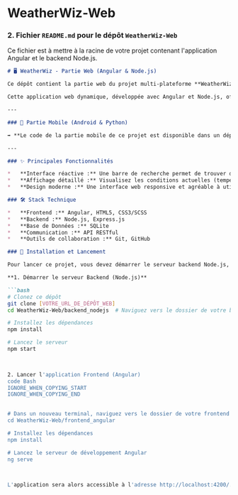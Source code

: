 ﻿# WeatherWiz-Web
 ### 2. Fichier `README.md` pour le dépôt `WeatherWiz-Web`

Ce fichier est à mettre à la racine de votre projet contenant l'application Angular et le backend Node.js.

```markdown
# 🖥️ WeatherWiz - Partie Web (Angular & Node.js)

Ce dépôt contient la partie web du projet multi-plateforme **WeatherWiz**, réalisé dans le cadre de notre formation au Collège de Bois-de-Boulogne. Le projet a été développé en collaboration avec [Jawhr Allani](https://www.linkedin.com/in/jawhar-allani-7a32b322a/).

Cette application web dynamique, développée avec Angular et Node.js, offre une expérience utilisateur riche pour consulter les données météorologiques.

---

### 🔗 Partie Mobile (Android & Python)

➡️ **Le code de la partie mobile de ce projet est disponible dans un dépôt séparé : [Lien vers le dépôt WeatherWiz-Mobile]**

---

### ✨ Principales Fonctionnalités

*   **Interface réactive :** Une barre de recherche permet de trouver dynamiquement la météo de n'importe quelle ville.
*   **Affichage détaillé :** Visualisez les conditions actuelles (température, vent, etc.) et les prévisions sur plusieurs jours.
*   **Design moderne :** Une interface web responsive et agréable à utiliser sur ordinateur.

### 🛠️ Stack Technique

*   **Frontend :** Angular, HTML5, CSS3/SCSS
*   **Backend :** Node.js, Express.js
*   **Base de Données :** SQLite
*   **Communication :** API RESTful
*   **Outils de collaboration :** Git, GitHub

### 🚀 Installation et Lancement

Pour lancer ce projet, vous devez démarrer le serveur backend Node.js, puis l'application frontend Angular.

**1. Démarrer le serveur Backend (Node.js)**

```bash
# Clonez ce dépôt
git clone [VOTRE_URL_DE_DÉPÔT_WEB]
cd WeatherWiz-Web/backend_nodejs  # Naviguez vers le dossier de votre backend

# Installez les dépendances
npm install

# Lancez le serveur
npm start

  

2. Lancer l'application Frontend (Angular)
code Bash
IGNORE_WHEN_COPYING_START
IGNORE_WHEN_COPYING_END

    
# Dans un nouveau terminal, naviguez vers le dossier de votre frontend
cd WeatherWiz-Web/frontend_angular

# Installez les dépendances
npm install

# Lancez le serveur de développement Angular
ng serve

  

L'application sera alors accessible à l'adresse http://localhost:4200/.

